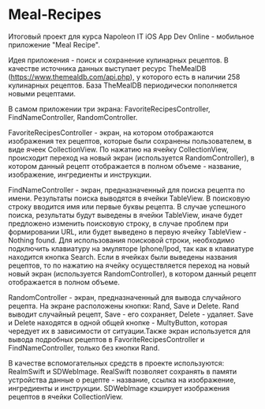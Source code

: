 # Meal-Recipes
Итоговый проект для курса Napoleon IT iOS App Dev Online - мобильное приложение "Meal Recipe".

Идея приложения - поиск и сохранение кулинарных рецептов. В качестве источника данных выступает ресурс TheMealDB (https://www.themealdb.com/api.php),
у которого есть в наличии 258 кулинарных рецептов. База TheMealDB периодически пополняется новыми рецептами.

В самом приложении три экрана: FavoriteRecipesController, FindNameController, RandomController.

FavoriteRecipesController - экран, на котором отображаются изображения тех рецептов, которые были сохранены пользователем, в виде ячеек CollectionView. По нажатию на ячейку CollectionView,
происходит переход на новый экран (используется RandomController), в котором данный рецепт отображается в полном объеме - название, изображение, ингредиенты и инструкции.

FindNameController - экран, предназначенный для поиска рецепта по имени. Результаты поиска выводятся в ячейки TableView. 
В поисковую строку вводится имя или первые буквы рецепта. В случае успешного поиска, результаты будут выведены в ячейки TableView, иначе будет предложено изменить поисковую строку,
в случае проблем при формировании URL, или будет выведено в первую ячейку TableView - Nothing found. Для использования поисковой строки, необходимо подключить клавиатуру на эмуляторе Iphone/Ipod,
так как в клавиатуре находится кнопка Search. Если в ячейках были выведены названия рецептов, то по нажатию на ячейку осуществляется переход на новый новый экран (используется RandomController), в котором данный рецепт отображается в полном объеме.

RandomController - экран, предназначенный для вывода случайного рецепта. 
На экране расположены кнопки: Rand, Save и Delete. Rand выводит случайный рецепт, Save - его сохраняет, Delete - удаляет. Save и Delete находятся в одной общей кнопке - MultyButton, которая чередует их
в зависимости от ситуации.Также экран используется для вывода подробных рецептов в FavoriteRecipesController и FindNameController, только без кнопки Rand.

В качестве вспомогательных средств в проекте используются: RealmSwift и SDWebImage. RealSwift позволяет сохранять в памяти устройства данные о рецепте - название, ссылка на изображение,
ингредиенты и инструкции. SDWebImage кэширует изображения рецептов в ячейки CollectionView.
